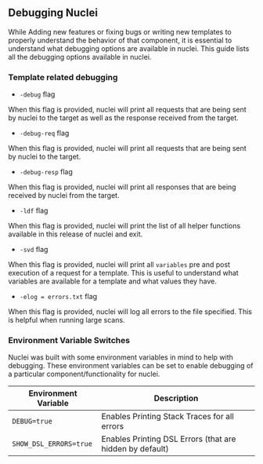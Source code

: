 ## Debugging Nuclei

While Adding new features or fixing bugs or writing new templates to properly understand the behavior of that component, it is essential to understand what debugging options are available in nuclei. This guide lists all the debugging options available in nuclei.

### Template related debugging

- `-debug` flag

When this flag is provided, nuclei will print all requests that are being sent by nuclei to the target as well as the response received from the target.

- `-debug-req` flag

When this flag is provided, nuclei will print all requests that are being sent by nuclei to the target.

- `-debug-resp` flag

When this flag is provided, nuclei will  print all responses that are being received by nuclei from the target.

- `-ldf` flag

When this flag is provided, nuclei will print the list of all helper functions available in this release of nuclei and exit.

- `-svd` flag

When this flag is provided, nuclei will print all `variables` pre and post execution of a request for a template. This is useful to understand what variables are available for a template and what values they have.

- `-elog = errors.txt` flag

When this flag is provided, nuclei will log all errors to the file specified. This is helpful when running large scans.



### Environment Variable Switches

Nuclei was built with some environment variables in mind to help with debugging. These environment variables can be set to enable debugging of a particular component/functionality for nuclei.

| Environment Variable   | Description                                              |
| ---------------------- | -------------------------------------------------------- |
| `DEBUG=true`           | Enables Printing Stack Traces for all errors             |
| `SHOW_DSL_ERRORS=true` | Enables Printing DSL Errors (that are hidden by default) |


